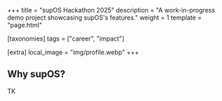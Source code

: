 +++
title = "supOS Hackathon 2025"
description = "A work-in-progress demo project showcasing supOS's features."
weight = 1
template = "page.html"

[taxonomies]
tags = ["career", "impact"]

[extra]
local_image = "img/profile.webp"
+++

## Why supOS?

TK